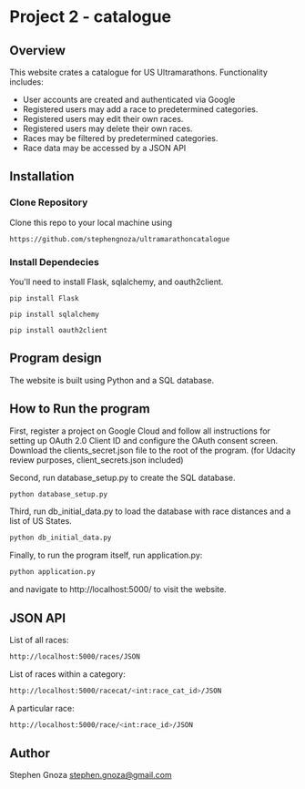 # Project 2 - catalogue

## Overview
This website crates a catalogue for US Ultramarathons.  Functionality includes:
<ul>
<li>User accounts are created and authenticated via Google</li>
<li>Registered users may add a race to predetermined categories.</li>
<li>Registered users may edit their own races.</li>
<li>Registered users may delete their own races.</li>
<li>Races may be filtered by predetermined categories.</li>
<li>Race data may be accessed by a JSON API</li>
</ul>

## Installation


### Clone Repository
Clone this repo to your local machine using

```
https://github.com/stephengnoza/ultramarathoncatalogue
```

### Install Dependecies
You'll need to install Flask, sqlalchemy, and oauth2client.

```
pip install Flask
```

```
pip install sqlalchemy
```

```
pip install oauth2client
```

## Program design

The website is built using Python and a SQL database.

## How to Run the program

First, register a project on Google Cloud and follow all instructions for setting up OAuth 2.0 Client ID and configure the OAuth consent screen.  Download the clients_secret.json file to the root of the program.
(for Udacity review purposes, client_secrets.json included)

Second, run database_setup.py to create the SQL database.

```sh
python database_setup.py
```

Third, run db_initial_data.py to load the database with race distances and a list of US States.

```sh
python db_initial_data.py
```

Finally, to run the program itself, run application.py:

```sh
python application.py
```

and navigate to http://localhost:5000/ to visit the website.

## JSON API

List of all races:

```sh
http://localhost:5000/races/JSON
```

List of races within a category:

```sh
http://localhost:5000/racecat/<int:race_cat_id>/JSON
```

A particular race:

```sh
http://localhost:5000/race/<int:race_id>/JSON
```

## Author

Stephen Gnoza
stephen.gnoza@gmail.com
